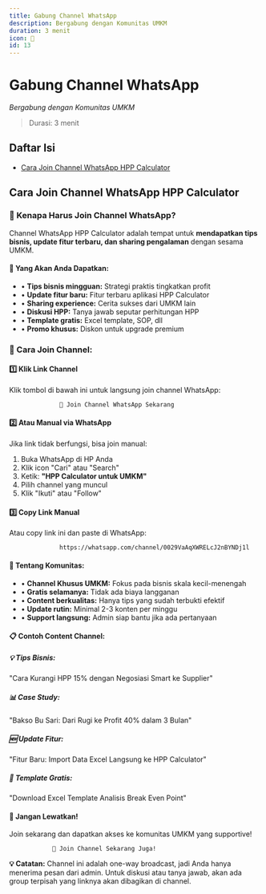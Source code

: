 ```yaml
---
title: Gabung Channel WhatsApp
description: Bergabung dengan Komunitas UMKM
duration: 3 menit
icon: 📱
id: 13
---
```

# Gabung Channel WhatsApp

_Bergabung dengan Komunitas UMKM_

> Durasi: 3 menit

## Daftar Isi
- [Cara Join Channel WhatsApp HPP Calculator](#cara-join-channel-whatsapp-hpp-calculator)


## Cara Join Channel WhatsApp HPP Calculator
### 📱 Kenapa Harus Join Channel WhatsApp?

            

Channel WhatsApp HPP Calculator adalah tempat untuk **mendapatkan tips bisnis, update fitur terbaru, dan sharing pengalaman** dengan sesama UMKM.

            
            
              
#### 🎯 Yang Akan Anda Dapatkan:

              
- • **Tips bisnis mingguan:** Strategi praktis tingkatkan profit
- • **Update fitur baru:** Fitur terbaru aplikasi HPP Calculator
- • **Sharing experience:** Cerita sukses dari UMKM lain
- • **Diskusi HPP:** Tanya jawab seputar perhitungan HPP
- • **Template gratis:** Excel template, SOP, dll
- • **Promo khusus:** Diskon untuk upgrade premium

            
            
            
### 📲 Cara Join Channel:

            
              
                
#### 1️⃣ Klik Link Channel

                

Klik tombol di bawah ini untuk langsung join channel WhatsApp:

                
                  📱 Join Channel WhatsApp Sekarang
                
              
              
              
                
#### 2️⃣ Atau Manual via WhatsApp

                

Jika link tidak berfungsi, bisa join manual:

                
1. Buka WhatsApp di HP Anda
2. Klik icon "Cari" atau "Search"
3. Ketik: **"HPP Calculator untuk UMKM"**
4. Pilih channel yang muncul
5. Klik "Ikuti" atau "Follow"

              
              
              
                
#### 3️⃣ Copy Link Manual

                

Atau copy link ini dan paste di WhatsApp:

                
                  https://whatsapp.com/channel/0029VaAqXWRELcJ2nBYNDj1l
                
              
            
            
            
              
#### 👥 Tentang Komunitas:

              
- • **Channel Khusus UMKM:** Fokus pada bisnis skala kecil-menengah
- • **Gratis selamanya:** Tidak ada biaya langganan
- • **Content berkualitas:** Hanya tips yang sudah terbukti efektif
- • **Update rutin:** Minimal 2-3 konten per minggu
- • **Support langsung:** Admin siap bantu jika ada pertanyaan

            
            
            
              
#### 📋 Contoh Content Channel:

              
                
                  
##### 💡 Tips Bisnis:

                  

"Cara Kurangi HPP 15% dengan Negosiasi Smart ke Supplier"

                
                
                  
##### 📊 Case Study:

                  

"Bakso Bu Sari: Dari Rugi ke Profit 40% dalam 3 Bulan"

                
                
                  
##### 🆕 Update Fitur:

                  

"Fitur Baru: Import Data Excel Langsung ke HPP Calculator"

                
                
                  
##### 🎁 Template Gratis:

                  

"Download Excel Template Analisis Break Even Point"

                
              
            
            
            
              
#### 🚀 Jangan Lewatkan!

              

Join sekarang dan dapatkan akses ke komunitas UMKM yang supportive!

              
                📱 Join Channel Sekarang Juga!
              
            
            
            
              

**💡 Catatan:** Channel ini adalah one-way broadcast, jadi Anda hanya menerima pesan dari admin. 
                Untuk diskusi atau tanya jawab, akan ada group terpisah yang linknya akan dibagikan di channel.
